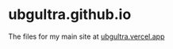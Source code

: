 # ubgultra.github.io
The files for my main site at <a href='https://ubgultra.vercel.app'>ubgultra.vercel.app</a>
